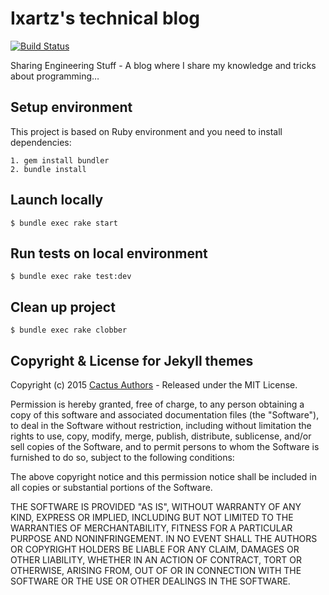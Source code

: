 # Ixartz's technical blog

[![Build Status](https://travis-ci.org/ixartz/My-blog.svg?branch=master)](https://travis-ci.org/ixartz/My-blog)

Sharing Engineering Stuff - A blog where I share my knowledge and tricks about programming…

## Setup environment

This project is based on Ruby environment and you need to install dependencies:

    1. gem install bundler
    2. bundle install

## Launch locally

    $ bundle exec rake start

## Run tests on local environment

    $ bundle exec rake test:dev

## Clean up project

    $ bundle exec rake clobber

## Copyright & License for Jekyll themes

Copyright (c) 2015 [Cactus Authors](https://github.com/koenbok/Cactus/blob/master/AUTHORS) -  Released under the MIT License.

Permission is hereby granted, free of charge, to any person obtaining a copy
of this software and associated documentation files (the "Software"), to deal
in the Software without restriction, including without limitation the rights
to use, copy, modify, merge, publish, distribute, sublicense, and/or sell
copies of the Software, and to permit persons to whom the Software is
furnished to do so, subject to the following conditions:

The above copyright notice and this permission notice shall be included in all
copies or substantial portions of the Software.

THE SOFTWARE IS PROVIDED "AS IS", WITHOUT WARRANTY OF ANY KIND, EXPRESS OR
IMPLIED, INCLUDING BUT NOT LIMITED TO THE WARRANTIES OF MERCHANTABILITY,
FITNESS FOR A PARTICULAR PURPOSE AND NONINFRINGEMENT. IN NO EVENT SHALL THE
AUTHORS OR COPYRIGHT HOLDERS BE LIABLE FOR ANY CLAIM, DAMAGES OR OTHER
LIABILITY, WHETHER IN AN ACTION OF CONTRACT, TORT OR OTHERWISE, ARISING FROM,
OUT OF OR IN CONNECTION WITH THE SOFTWARE OR THE USE OR OTHER DEALINGS IN THE
SOFTWARE.
